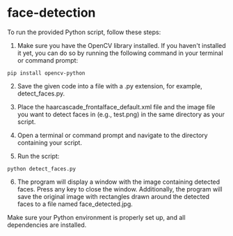# face-detection
To run the provided Python script, follow these steps:

1. Make sure you have the OpenCV library installed. If you haven't installed it yet, you can do so by running the following command in your terminal or command prompt:

````
pip install opencv-python
````



2. Save the given code into a file with a .py extension, for example, detect_faces.py.

3. Place the haarcascade_frontalface_default.xml file and the image file you want to detect faces in (e.g., test.png) in the same directory as your script.

4. Open a terminal or command prompt and navigate to the directory containing your script.

5. Run the script:

````
python detect_faces.py
````

6. The program will display a window with the image containing detected faces. Press any key to close the window. Additionally, the program will save the original image with rectangles drawn around the detected faces to a file named face_detected.jpg.

Make sure your Python environment is properly set up, and all dependencies are installed.



